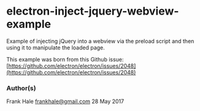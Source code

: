 # electron-inject-jquery-webview-example
Example of injecting jQuery into a webview via the preload script and then using it to manipulate the loaded page.

This example was born from this Github issue: [https://github.com/electron/electron/issues/2048](https://github.com/electron/electron/issues/2048)

### Author(s)

Frank Hale <frankhale@gmail.com>
28 May 2017
